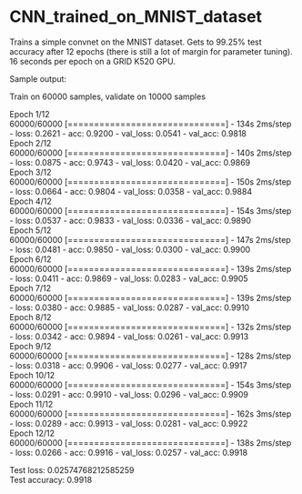 # CNN_trained_on_MNIST_dataset
Trains a simple convnet on the MNIST dataset.  Gets to 99.25% test accuracy after 12 epochs (there is still a lot of margin for parameter tuning). 16 seconds per epoch on a GRID K520 GPU.


Sample output:

Train on 60000 samples, validate on 10000 samples  

Epoch 1/12  
60000/60000 [==============================] - 134s 2ms/step - loss: 0.2621 - acc: 0.9200 - val_loss: 0.0541 - val_acc: 0.9818   
Epoch 2/12  
60000/60000 [==============================] - 140s 2ms/step - loss: 0.0875 - acc: 0.9743 - val_loss: 0.0420 - val_acc: 0.9869  
Epoch 3/12  
60000/60000 [==============================] - 150s 2ms/step - loss: 0.0664 - acc: 0.9804 - val_loss: 0.0358 - val_acc: 0.9884  
Epoch 4/12  
60000/60000 [==============================] - 154s 3ms/step - loss: 0.0537 - acc: 0.9833 - val_loss: 0.0336 - val_acc: 0.9890  
Epoch 5/12  
60000/60000 [==============================] - 147s 2ms/step - loss: 0.0481 - acc: 0.9850 - val_loss: 0.0300 - val_acc: 0.9900  
Epoch 6/12  
60000/60000 [==============================] - 139s 2ms/step - loss: 0.0411 - acc: 0.9869 - val_loss: 0.0283 - val_acc: 0.9905  
Epoch 7/12  
60000/60000 [==============================] - 139s 2ms/step - loss: 0.0380 - acc: 0.9885 - val_loss: 0.0287 - val_acc: 0.9910  
Epoch 8/12  
60000/60000 [==============================] - 132s 2ms/step - loss: 0.0342 - acc: 0.9894 - val_loss: 0.0261 - val_acc: 0.9913  
Epoch 9/12  
60000/60000 [==============================] - 128s 2ms/step - loss: 0.0318 - acc: 0.9906 - val_loss: 0.0277 - val_acc: 0.9917  
Epoch 10/12  
60000/60000 [==============================] - 154s 3ms/step - loss: 0.0291 - acc: 0.9910 - val_loss: 0.0296 - val_acc: 0.9909  
Epoch 11/12  
60000/60000 [==============================] - 162s 3ms/step - loss: 0.0289 - acc: 0.9913 - val_loss: 0.0281 - val_acc: 0.9922  
Epoch 12/12  
60000/60000 [==============================] - 138s 2ms/step - loss: 0.0266 - acc: 0.9916 - val_loss: 0.0257 - val_acc: 0.9918  

Test loss: 0.02574768212585259  
Test accuracy: 0.9918  
